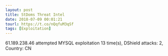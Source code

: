 ```yaml
---
layout: post
title: StDoms Threat Intel
date: 2018-07-09 00:01:21
tourl: https://t.co/nQqfuM3qSf
tags: [Exploitation]
---
```

61.189.238.46 attempted MYSQL exploitation 13 time(s), DShield attacks: 2, Country: CN